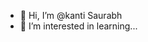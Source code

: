 - 👋 Hi, I’m @kanti Saurabh
- 👀 I’m interested in learning...


<!---
kanti18/kanti18 is a ✨ special ✨ repository because its `README.md` (this file) appears on your GitHub profile.
You can click the Preview link to take a look at your changes.
--->
